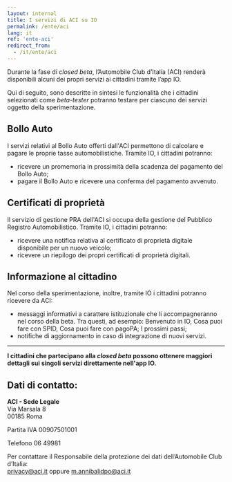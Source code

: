 ```yaml
---
layout: internal
title: I servizi di ACI su IO
permalink: /ente/aci
lang: it
ref: 'ente-aci'
redirect_from:
  - /it/ente/aci
---
```

  
Durante la fase di *closed beta*, l’Automobile Club d’Italia (ACI) renderà disponibili alcuni dei propri servizi ai cittadini tramite l’app IO. 
  
Qui di seguito, sono descritte in sintesi le funzionalità che i cittadini selezionati come *beta-tester* potranno testare per ciascuno dei servizi oggetto della sperimentazione.

## Bollo Auto
  
I servizi relativi al Bollo Auto offerti dall'ACI permettono di calcolare e pagare le proprie tasse automobilistiche. Tramite IO, i cittadini potranno:

- ricevere un promemoria in prossimità della scadenza del pagamento del Bollo Auto;
- pagare il Bollo Auto e ricevere una conferma del pagamento avvenuto.

## Certificati di proprietà
   
Il servizio di gestione PRA dell'ACI si occupa della gestione del Pubblico Registro Automobilistico. Tramite IO, i cittadini potranno:
   
- ricevere una notifica relativa al certificato di proprietà digitale disponibile per un nuovo veicolo;
- ricevere un riepilogo dei propri certificati di proprietà digitali.
 
## Informazione al cittadino

Nel corso della sperimentazione, inoltre, tramite IO i cittadini potranno ricevere da ACI:

- messaggi informativi a carattere istituzionale che li accompagneranno nel corso della beta. Tra questi, ad esempio: Benvenuto in IO, Cosa puoi fare con SPID, Cosa puoi fare con pagoPA; I prossimi passi;
- notifiche di aggiornamento in caso di integrazione di nuovi servizi.

<hr class="my-5"/>

**I cittadini che partecipano alla _closed beta_ possono ottenere maggiori dettagli sui singoli servizi direttamente nell'app IO.**

## Dati di contatto:

**ACI - Sede Legale**   
Via Marsala 8  
00185 Roma

Partita IVA 00907501001

Telefono 06 49981

Per contattare il Responsabile della protezione dei dati dell’Automobile Club d’Italia:  
[privacy@aci.it](mailto:privacy@aci.it) oppure [m.annibalidpo@aci.it](mailto:m.annibalidpo@aci.it) 
